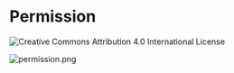 # Permission

![Creative Commons Attribution 4.0 International License](https://i.creativecommons.org/l/by/4.0/88x31.png)

![permission.png](https://raw.githubusercontent.com/0x00B1/permission/master/permission.png)